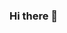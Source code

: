 ### Hi there 👋

<!--
**sydneylybrand/sydneylybrand** is a ✨ _special_ ✨ repository because its `README.md` (this file) appears on your GitHub profile.

Here are some ideas to get you started:

- 👋 Hi, I’m Sydney Lybrand.
- 👀 I’m interested in atmospheric science and the weather!
- 🌱 I’m currently learning how to navigate life as an early career scientist.
- 💞️ I’m looking to collaborate on anything where I will have the potential to learn new things.
- 📫 How to reach me: https://www.linkedin.com/in/sydney-lybrand/

-->
